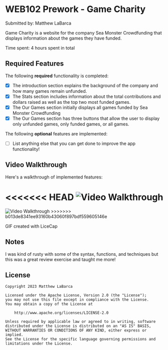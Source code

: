 # WEB102 Prework - Game Charity

Submitted by: Matthew LaBarca

Game Charity is a website for the company Sea Monster Crowdfunding that displays information about the games they have funded.

Time spent: 4 hours spent in total

## Required Features

The following **required** functionality is completed:

* [X] The introduction section explains the background of the company and how many games remain unfunded.
* [X] The Stats section includes information about the total contributions and dollars raised as well as the top two most funded games.
* [X] The Our Games section initially displays all games funded by Sea Monster Crowdfunding
* [X] The Our Games section has three buttons that allow the user to display only unfunded games, only funded games, or all games.

The following **optional** features are implemented:

* [ ] List anything else that you can get done to improve the app functionality!

## Video Walkthrough

Here's a walkthrough of implemented features:

<<<<<<< HEAD
<img src='https://giphy.com/embed/SwUcxquejOHU4GBXnR' title='Video Walkthrough' width='' alt='Video Walkthrough' />
=======
<img src='<div style="width:100%;height:0;padding-bottom:49%;position:relative;"><iframe src="https://giphy.com/embed/SwUcxquejOHU4GBXnR" width="100%" height="100%" style="position:absolute" frameBorder="0" class="giphy-embed" allowFullScreen></iframe></div><p><a href="https://giphy.com/gifs/SwUcxquejOHU4GBXnR">via GIPHY</a></p>' title='Video Walkthrough' width='' alt='Video Walkthrough' />
>>>>>>> b013de8341ee93160b43060f897bdf559605146e

<!-- Replace this with whatever GIF tool you used! -->
GIF created with LiceCap  
<!-- Recommended tools:
[Kap](https://getkap.co/) for macOS
[ScreenToGif](https://www.screentogif.com/) for Windows
[peek](https://github.com/phw/peek) for Linux. -->

## Notes

I was kind of rusty with some of the syntax, functions, and techniques but this was a great review exercise and taught me more!

## License

    Copyright 2023 Matthew LaBarca

    Licensed under the Apache License, Version 2.0 (the "License");
    you may not use this file except in compliance with the License.
    You may obtain a copy of the License at

        http://www.apache.org/licenses/LICENSE-2.0

    Unless required by applicable law or agreed to in writing, software
    distributed under the License is distributed on an "AS IS" BASIS,
    WITHOUT WARRANTIES OR CONDITIONS OF ANY KIND, either express or implied.
    See the License for the specific language governing permissions and
    limitations under the License.
